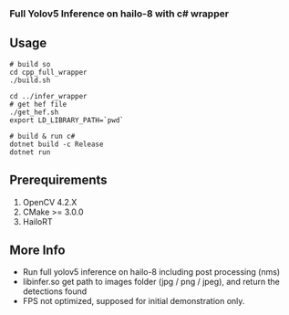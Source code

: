 
### Full Yolov5 Inference on hailo-8 with c# wrapper

## Usage   
```
# build so
cd cpp_full_wrapper 
./build.sh

cd ../infer_wrapper
# get hef file
./get_hef.sh
export LD_LIBRARY_PATH=`pwd`

# build & run c#
dotnet build -c Release
dotnet run

```
## Prerequirements   
1. OpenCV 4.2.X   
2. CMake >= 3.0.0   
3. HailoRT   

## More Info   
- Run full yolov5 inference on hailo-8 including post processing (nms)   
- libinfer.so get path to images folder (jpg / png / jpeg), and return the detections found      
- FPS not optimized, supposed for initial demonstration only.   
